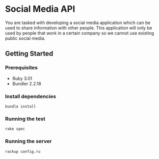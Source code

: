 # Social Media API

You are tasked with developing a social media application which can be used to share information with other people. This application will only be used by people that work in a certain company so we cannot use existing public social media.

## Getting Started

### Prerequisites

- Ruby 3.01
- Bundler 2.2.18

### Install dependencies

```
bundle install
```

### Running the test

```
rake spec
```

### Running the server

```
rackup config.ru
```
